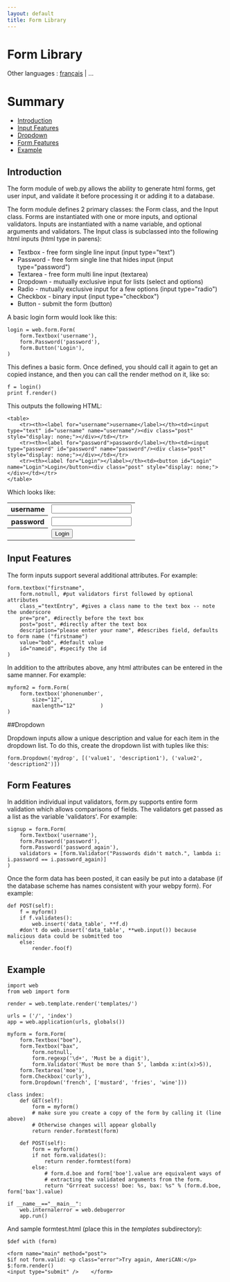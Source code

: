 ```yaml
---
layout: default
title: Form Library
---
```


# Form Library

Other languages : [français](/docs/0.3/form.fr) | ...

# Summary

* <a href="#introduction">Introduction</a>
* <a href="#inputfeatures">Input Features</a>
* <a href="#dropdown">Dropdown</a>
* <a href="#formfeatures">Form Features</a>
* <a href="#example">Example</a>

<a name="introduction"></a>
## Introduction


The form module of web.py allows the ability to generate html forms, get user input, and validate it before processing it or adding it to a database.

The form module defines 2 primary classes: the Form class, and the Input class.  Forms are instantiated with one or more inputs, and optional validators.  Inputs are instantiated with a name variable, and optional arguments and validators. The Input class is subclassed into the following html inputs (html type in parens):

* Textbox - free form single line input (input type="text")
* Password - free form single line that hides input (input type="password")
* Textarea - free form multi line input (textarea)
* Dropdown - mutually exclusive input for lists (select and options)
* Radio - mutually exclusive input for a few options (input type="radio")
* Checkbox - binary input (input type="checkbox")
* Button - submit the form (button)

A basic login form would look like this:

    login = web.form.Form(
        form.Textbox('username'),
        form.Password('password'),
        form.Button('Login'),
    )

This defines a basic form. Once defined, you should call it again to get an copied instance, and then you can call the render method on it, like so:

    f = login()
    print f.render()

This outputs the following HTML:

    <table>
        <tr><th><label for="username">username</label></th><td><input type="text" id="username" name="username"/><div class="post" style="display: none;"></div></td></tr>
        <tr><th><label for="password">password</label></th><td><input type="password" id="password" name="password"/><div class="post" style="display: none;"></div></td></tr>
        <tr><th><label for="Login"></label></th><td><button id="Login" name="Login">Login</button><div class="post" style="display: none;"></div></td></tr>
    </table>

Which looks like:

<table>
    <tr><th><label for="username">username</label></th><td><input type="text" id="username" name="username"/><div class="post" style="display: none;"></div></td></tr>
    <tr><th><label for="password">password</label></th><td><input type="password" id="password" name="password"/><div class="post" style="display: none;"></div></td></tr>
    <tr><th><label for="Login"></label></th><td><button id="Login" name="Login">Login</button><div class="post" style="display: none;"></div></td></tr>
</table>

<a name="inputfeatures"></a>
## Input Features
The form inputs support several additional attributes.  For example:

    form.textbox("firstname",
        form.notnull, #put validators first followed by optional attributes
        class_="textEntry", #gives a class name to the text box -- note the underscore
        pre="pre", #directly before the text box
        post="post", #directly after the text box
        description="please enter your name", #describes field, defaults to form name ("firstname")
        value="bob", #default value
        id="nameid", #specify the id
    )

In addition to the attributes above, any html attributes can be entered in the same manner.  For example:
    
    myform2 = form.Form(
        form.textbox('phonenumber',
            size="12",
            maxlength="12"        )
    )

<a name="dropdown"></a>
##Dropdown

Dropdown inputs allow a unique description and value for each item in the dropdown list.  To do this, create the dropdown list with tuples like this:
    
    form.Dropdown('mydrop', [('value1', 'description1'), ('value2', 'description2')])

<a name="formfeatures"></a>
## Form Features
In addition individual input validators, form.py supports entire form validation which allows comparisons of fields.  The validators get passed as a list as the variable 'validators'.  For example:

    signup = form.Form(
        form.Textbox('username'),
        form.Password('password'),
        form.Password('password_again'),
        validators = [form.Validator("Passwords didn't match.", lambda i: i.password == i.password_again)]
    )

Once the form data has been posted, it can easily be put into a database (if the database scheme has names consistent with your webpy form).  For example:

    def POST(self):
        f = myform()
        if f.validates():
            web.insert('data_table', **f.d)
        #don't do web.insert('data_table', **web.input()) because malicious data could be submitted too
        else:
            render.foo(f)

<a name="example"></a>
## Example

    import web
    from web import form

    render = web.template.render('templates/')

    urls = ('/', 'index')
    app = web.application(urls, globals())

    myform = form.Form( 
        form.Textbox("boe"), 
        form.Textbox("bax", 
            form.notnull,
            form.regexp('\d+', 'Must be a digit'),
            form.Validator('Must be more than 5', lambda x:int(x)>5)),
        form.Textarea('moe'),
        form.Checkbox('curly'), 
        form.Dropdown('french', ['mustard', 'fries', 'wine'])) 

    class index: 
        def GET(self): 
            form = myform()
            # make sure you create a copy of the form by calling it (line above)
            # Otherwise changes will appear globally
            return render.formtest(form)

        def POST(self): 
            form = myform() 
            if not form.validates(): 
                return render.formtest(form)
            else:
                # form.d.boe and form['boe'].value are equivalent ways of
                # extracting the validated arguments from the form.
                return "Grrreat success! boe: %s, bax: %s" % (form.d.boe, form['bax'].value)

    if __name__=="__main__":
        web.internalerror = web.debugerror
        app.run()

And sample formtest.html (place this in the *templates* subdirectory): 

    $def with (form)

    <form name="main" method="post"> 
    $if not form.valid: <p class="error">Try again, AmeriCAN:</p>
    $:form.render()
    <input type="submit" />    </form>

